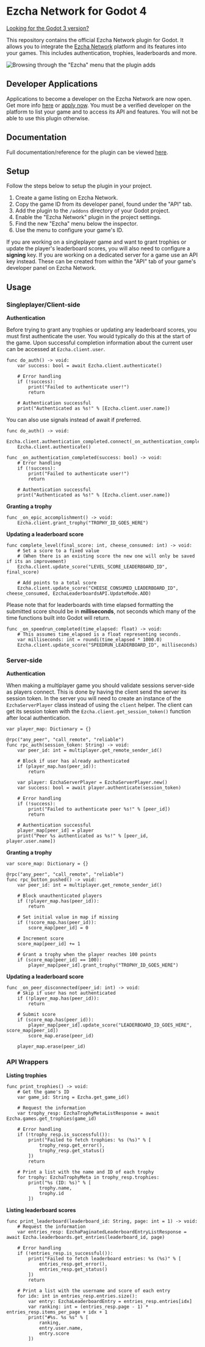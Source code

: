 # Ezcha Network for Godot 4

[Looking for the Godot 3 version?](https://github.com/ezcha-network/godot-plugin/tree/godot-3.x)

This repository contains the official Ezcha Network plugin for Godot. It allows you to
integrate the [Ezcha Network](https://ezcha.net/) platform and its features into your games.
This includes authentication, trophies, leaderboards and more.

![Browsing through the "Ezcha" menu that the plugin adds](https://github.com/ezcha-network/godot-plugin/assets/15235673/ce7b24e4-d997-4089-a0c8-1c081145a517)

## Developer Applications

Applications to become a developer on the Ezcha Network are now open.
Get more info [here](https://ezcha.net/news/8-26-24-call-for-developers)
or [apply now](https://ezcha.net/developer/apply). You must be a verified developer
on the platform to list your game and to access its API and features. You will not
be able to use this plugin otherwise.

## Documentation

Full documentation/reference for the plugin can be viewed [here](docs.md).

## Setup

Follow the steps below to setup the plugin in your project.

1. Create a game listing on Ezcha Network.
2. Copy the game ID from its developer panel, found under the "API" tab.
3. Add the plugin to the `/addons` directory of your Godot project.
4. Enable the "Ezcha Network" plugin in the project settings.
5. Find the new "Ezcha" menu below the inspector.
6. Use the menu to configure your game's ID.

If you are working on a singleplayer game and want to grant trophies or update the player's
leaderboard scores, you will also need to configure a **signing** key. If you are working on
a dedicated server for a game use an API key instead. These can be
created from within the "API" tab of your game's developer panel on Ezcha Network.

## Usage

### Singleplayer/Client-side

**Authentication**

Before trying to grant any trophies or updating any leaderboard scores, you must first
authenticate the user. You would typically do this at the start of the game. Upon successful
completion information about the current user can be accessed at `Ezcha.client.user`.

```gdscript
func do_auth() -> void:
	var success: bool = await Ezcha.client.authenticate()
	
	# Error handling
	if (!success):
		print("Failed to authenticate user!")
		return
	
	# Authentication successful
	print("Authenticated as %s!" % [Ezcha.client.user.name])
```

You can also use signals instead of await if preferred.

```gdscript
func do_auth() -> void:
	Ezcha.client.authentication_completed.connect(_on_authentication_completed)
	Ezcha.client.authenticate()

func _on_authentication_completed(success: bool) -> void:
	# Error handling
	if (!success):
		print("Failed to authenticate user!")
		return
	
	# Authentication successful
	print("Authenticated as %s!" % [Ezcha.client.user.name])
```

**Granting a trophy**

```gdscript
func _on_epic_accomplishment() -> void:
	Ezcha.client.grant_trophy("TROPHY_ID_GOES_HERE")
```

**Updating a leaderboard score**

```gdscript
func complete_level(final_score: int, cheese_consumed: int) -> void:
	# Set a score to a fixed value
	# (When there is an existing score the new one will only be saved if its an improvement)
	Ezcha.client.update_score("LEVEL_SCORE_LEADERBOARD_ID", final_score)
	
	# Add points to a total score
	Ezcha.client.update_score("CHEESE_CONSUMED_LEADERBOARD_ID", cheese_consumed, EzchaLeaderboardsAPI.UpdateMode.ADD)
```

Please note that for leaderboards with time elapsed formatting the submitted score should be in **milliseconds**, not seconds which many of the time functions built into Godot will return.

```gdscript
func _on_speedrun_completed(time_elapsed: float) -> void:
	# This assumes time_elapsed is a float representing seconds.
	var milliseconds: int = roundi(time_elapsed * 1000.0)
	Ezcha.client.update_score("SPEEDRUN_LEADERBOARD_ID", milliseconds)
```

### Server-side

**Authentication**

When making a multiplayer game you should validate sessions server-side as players connect.
This is done by having the client send the server its session token.
In the server you will need to create an instance of the `EzchaServerPlayer` class
instead of using the `client` helper. The client can get its session token with the
`Ezcha.client.get_session_token()` function after local authentication.

```gdscript
var player_map: Dictionary = {}

@rpc("any_peer", "call_remote", "reliable")
func rpc_auth(session_token: String) -> void:
	var peer_id: int = multiplayer.get_remote_sender_id()
	
	# Block if user has already authenticated
	if (player_map.has(peer_id)):
		return

	var player: EzchaServerPlayer = EzchaServerPlayer.new()
	var success: bool = await player.authenticate(session_token)
	
	# Error handling
	if (!success):
		print("Failed to authenticate peer %s!" % [peer_id])
		return
	
	# Authentication successful
	player_map[peer_id] = player
	print("Peer %s authenticated as %s!" % [peer_id, player.user.name])
```

**Granting a trophy**

```gdscript
var score_map: Dictionary = {}

@rpc("any_peer", "call_remote", "reliable")
func rpc_button_pushed() -> void:
	var peer_id: int = multiplayer.get_remote_sender_id()
	
	# Block unauthenticated players
	if (!player_map.has(peer_id)):
		return
	
	# Set initial value in map if missing
	if (!score_map.has(peer_id)):
		score_map[peer_id] = 0
	
	# Increment score
	score_map[peer_id] += 1
	
	# Grant a trophy when the player reaches 100 points
	if (score_map[peer_id] == 100):
		player_map[peer_id].grant_trophy("TROPHY_ID_GOES_HERE")
```

**Updating a leaderboard score**

```gdscript
func _on_peer_disconnected(peer_id: int) -> void:
	# Skip if user has not authenticated
	if (!player_map.has(peer_id)):
		return
	
	# Submit score
	if (score_map.has(peer_id)):
		player_map[peer_id].update_score("LEADERBOARD_ID_GOES_HERE", score_map[peer_id])
		score_map.erase(peer_id)
	
	player_map.erase(peer_id)
```

### API Wrappers

**Listing trophies**

```gdscript
func print_trophies() -> void:
	# Get the game's ID
	var game_id: String = Ezcha.get_game_id()
	
	# Request the information
	var trophy_resp: EzchaTrophyMetaListResponse = await Ezcha.games.get_trophies(game_id)
	
	# Error handling
	if (!trophy_resp.is_successful()):
		print("Failed to fetch trophies: %s (%s)" % [
			trophy_resp.get_error(),
			trophy_resp.get_status()
		])
		return
	
	# Print a list with the name and ID of each trophy
	for trophy: EzchaTrophyMeta in trophy_resp.trophies:
		print("%s (ID: %s)" % [
			trophy.name,
			trophy.id
		])
```

**Listing leaderboard scores**

```gdscript
func print_leaderboard(leaderboard_id: String, page: int = 1) -> void:
	# Request the information
	var entries_resp: EzchaPaginatedLeaderboardEntryListResponse = await Ezcha.leaderboards.get_entries(leaderboard_id, page)
	
	# Error handling
	if (!entries_resp.is_successful()):
		print("Failed to fetch leaderboard entries: %s (%s)" % [
			entries_resp.get_error(),
			entries_resp.get_status()
		])
		return
	
	# Print a list with the username and score of each entry
	for idx: int in entries_resp.entries.size():
		var entry: EzchaLeaderboardEntry = entries_resp.entries[idx]
		var ranking: int = (entries_resp.page - 1) * entries_resp.items_per_page + idx + 1
		print("#%s. %s %s" % [
			ranking,
			entry.user.name,
			entry.score
		])
```
